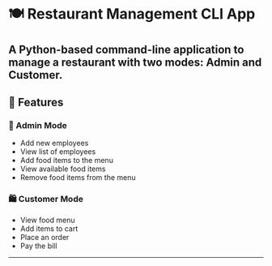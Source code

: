 # 🍽️ Restaurant Management CLI App

A Python-based command-line application to manage a restaurant with two modes: **Admin** and **Customer**.
---

## 📌 Features

### 🔐 Admin Mode
- Add new employees
- View list of employees
- Add food items to the menu
- View available food items
- Remove food items from the menu

### 🛍️ Customer Mode
- View food menu
- Add items to cart
- Place an order
- Pay the bill

---

